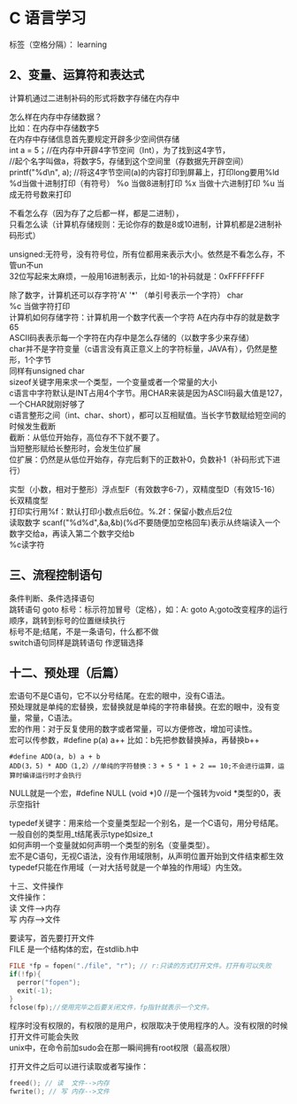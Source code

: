 # C 语言学习  
  
标签（空格分隔）： learning  
  
## 2、变量、运算符和表达式  
计算机通过二进制补码的形式将数字存储在内存中  
  
怎么样在内存中存储数据？  
比如：在内存中存储数字5  
在内存中存储信息首先要规定开辟多少空间供存储  
int a = 5；//在内存中开辟4字节空间（Int），为了找到这4字节，  
//起个名字叫做a，将数字5，存储到这个空间里（存数据先开辟空间）  
printf("%d\n", a); //将这4字节空间(a)的内容打印到屏幕上，打印long要用%ld  
%d当做十进制打印（有符号） %o 当做8进制打印  %x 当做十六进制打印 %u 当成无符号数来打印  
  
不看怎么存（因为存了之后都一样，都是二进制），  
只看怎么读（计算机存储规则：无论你存的数是8或10进制，计算机都是2进制补码形式）  
  
unsigned:无符号，没有符号位，所有位都用来表示大小。依然是不看怎么存，不管un不un  
32位写起来太麻烦，一般用16进制表示，比如-1的补码就是：0xFFFFFFFF  
  
除了数字，计算机还可以存字符'A' '*' （单引号表示一个字符） char  
%c 当做字符打印  
计算机如何存储字符：计算机用一个数字代表一个字符 A在内存中存的就是数字65  
ASCII码表表示每一个字符在内存中是怎么存储的（以数字多少来存储）  
char并不是字符变量（c语言没有真正意义上的字符标量，JAVA有），仍然是整形，1个字节  
同样有unsigned char  
sizeof关键字用来求一个类型，一个变量或者一个常量的大小  
c语言中字符默认是INT占用4个字节。用CHAR来装是因为ASCII码最大值是127，一个CHAR就刚好够了  
c语言整形之间（int、char、short），都可以互相赋值。当长字节数赋给短空间的时候发生截断  
截断：从低位开始存，高位存不下就不要了。  
当短整形赋给长整形时，会发生位扩展  
位扩展：仍然是从低位开始存，存完后剩下的正数补0，负数补1（补码形式下进行）  
  
实型（小数，相对于整形）浮点型F（有效数字6-7），双精度型D（有效15-16） 长双精度型  
打印实行用%f：默认打印小数点后6位。%.2f：保留小数点后2位  
读取数字 scanf("%d%d",&a,&b)(%d不要随便加空格回车)表示从终端读入一个数字交给a，再读入第二个数字交给b  
%c读字符  
  
## 三、流程控制语句  
条件判断、条件选择语句  
跳转语句 goto 标号：标示符加冒号（定格），如：A:  goto A;goto改变程序的运行顺序，跳转到标号的位置继续执行  
标号不是;结尾，不是一条语句，什么都不做  
switch语句同样是跳转语句 作逻辑选择  
  
## 十二、预处理（后篇）  
宏语句不是C语句，它不以分号结尾。在宏的眼中，没有C语法。  
预处理就是单纯的宏替换，宏替换就是单纯的字符串替换。在宏的眼中，没有变量，常量，C语法。  
宏的作用：对于反复使用的数字或者常量，可以方便修改，增加可读性。  
	  宏可以传参数，#define p(a) a++ 比如：b先把参数替换掉a，再替换b++  
```  
#define ADD(a, b) a + b   
ADD(3，5) * ADD（1,2）//单纯的字符替换：3 + 5 * 1 + 2 == 10;不会进行运算，运算时编译运行时才会执行  
```  
NULL就是一个宏，#define NULL (void *)0 //是一个强转为void *类型的0，表示空指针  
  
typedef关键字：用来给一个变量类型起一个别名，是一个C语句，用分号结尾。一般自创的类型用_t结尾表示type如size_t  
如何声明一个变量就如何声明一个类型的别名（变量类型）。  
宏不是C语句，无视C语法，没有作用域限制，从声明位置开始到文件结束都生效  
typedef只能在作用域（一对大括号就是一个单独的作用域）内生效。  
  
十三、文件操作  
文件操作：  
读 文件-->内存  
写 内存-->文件  
  
要读写，首先要打开文件  
FILE 是一个结构体的宏，在stdlib.h中  
```c  
FILE *fp = fopen("./file", "r"); // r:只读的方式打开文件。打开有可以失败  
if(!fp){  
  perror("fopen");  
  exit(-1);  
}  
fclose(fp);//使用完毕之后要关闭文件，fp指针就表示一个文件。  
```  
  
程序时没有权限的，有权限的是用户，权限取决于使用程序的人。没有权限的时候打开文件可能会失败  
unix中，在命令前加sudo会在那一瞬间拥有root权限（最高权限）  
  
打开文件之后可以进行读取或者写操作：  
```c  
freed(); // 读  文件-->内存   
fwrite(); // 写 内存-->文件  
```  
  
  
  
  
